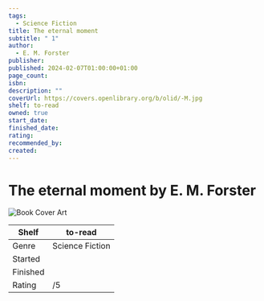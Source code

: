 ```yaml
---
tags:
  - Science Fiction
title: The eternal moment
subtitle: " 1"
author:
  - E. M. Forster
publisher: 
published: 2024-02-07T01:00:00+01:00
page_count: 
isbn: 
description: ""
coverUrl: https://covers.openlibrary.org/b/olid/-M.jpg
shelf: to-read
owned: true
start_date: 
finished_date: 
rating: 
recommended_by: 
created: 
---
```


# The eternal moment by E. M. Forster

![Book Cover Art](https://covers.openlibrary.org/b/olid/-M.jpg)

| Shelf | to-read |
| --- | --- |
| Genre | Science Fiction |
| Started |  |
| Finished |  |
| Rating | /5 |

